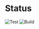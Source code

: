 # Status
![Test](https://github.com/redaBenchraa/Timer/workflows/Test/badge.svg)
![Build](https://github.com/redaBenchraa/Timer/workflows/Build/badge.svg)

